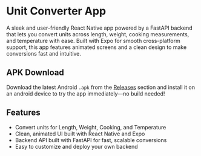 # Unit Converter App

A sleek and user-friendly React Native app powered by a FastAPI backend that lets you convert units across length, weight, cooking measurements, and temperature with ease. Built with Expo for smooth cross-platform support, this app features animated screens and a clean design to make conversions fast and intuitive.

## APK Download

Download the latest Android `.apk` from the [Releases](https://github.com/yourusername/your-repo/releases) section and install it on an android device to try the app immediately—no build needed!

## Features

* Convert units for Length, Weight, Cooking, and Temperature
* Clean, animated UI built with React Native and Expo
* Backend API built with FastAPI for fast, scalable conversions
* Easy to customize and deploy your own backend
